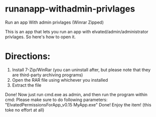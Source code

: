 # runanapp-withadmin-privlages
Run an app With admin privlages (Winrar Zipped)

This is an app that lets you run an app with elvated/admin/administrator privlages.
So here's how to open it.

# Directions:
1. Install 7-Zip/WinRar (you can uninstall after, but please note that they are third-party archiving programs)
2. Open the RAR file using whichever you installed
3. Extract the file

Done! Now just run cmd.exe as admin, and then run the program within cmd: Please make sure to do following parameters: "ElvatedPermissionsForApp_v0.15 MyApp.exe"
Done! Enjoy the item! (this toke no effort at all)
